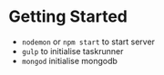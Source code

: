 # Getting Started

* `nodemon` or `npm start` to start server
* `gulp` to initialise taskrunner
* `mongod` initialise mongodb
